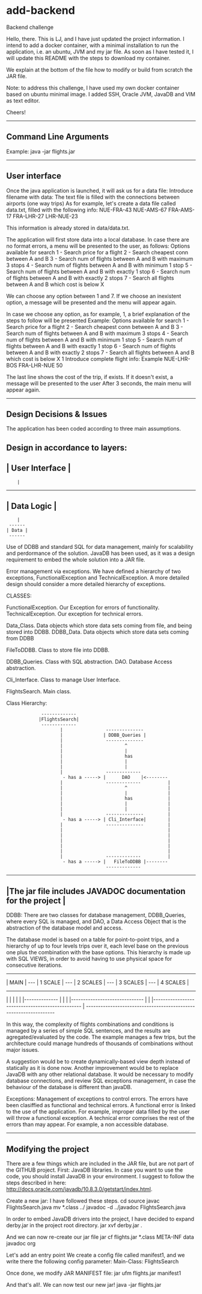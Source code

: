 # add-backend
Backend challenge

Hello, there.
This is LJ, and I have just updated the project information.
I intend to add a docker container, with a minimal installation to run the application, i.e. an ubuntu, JVM and my jar file.
As soon as I have tested it, I will update this README with the steps to download my container.

We explain at the bottom of the file how to modify or build from scratch the JAR file.

Note: to address this challenge, I have used my own docker container based on ubuntu minimal image. I added SSH, Oracle JVM, JavaDB and VIM as text editor.

Cheers!

----------------------
Command Line Arguments
----------------------

Example:  java -jar flights.jar


--------------
User interface
--------------

Once the java application is launched, it will ask us for a data file:
        Introduce filename with data:
        The text file is filled with the connections between airports (one way trips)
        As for example, let's create a data file called data.txt, filled with the following info:
NUE-FRA-43
NUE-AMS-67
FRA-AMS-17
FRA-LHR-27
LHR-NUE-23

This information is already stored in data/data.txt.

The application will first store data into a local database. In case there are no format errors, a menu will be presented to the user, as follows:
Options available for search
1 - Search price for a flight
2 - Search cheapest conn between A and B
3 - Search num of flights between A and B with maximum 3 stops
4 - Search num of flights between A and B with minimum 1 stop
5 - Search num of flights between A and B with exactly 1 stop
6 - Search num of flights between A and B with exactly 2 stops
7 - Search all flights between A and B which cost is below X

We can choose any option between 1 and 7. If we choose an inexistent option, a message will be presented and the menu will appear again.

In case we choose any option, as for example, 1, a brief explanation of the steps to follow will be presented
Example:
Options available for search
1 - Search price for a flight
2 - Search cheapest conn between A and B
3 - Search num of flights between A and B with maximum 3 stops
4 - Search num of flights between A and B with minimum 1 stop
5 - Search num of flights between A and B with exactly 1 stop
6 - Search num of flights between A and B with exactly 2 stops
7 - Search all flights between A and B which cost is below X
1
Introduce complete flight info: Example NUE-LHR-BOS
FRA-LHR-NUE
50

The last line shows the cost of the trip, if exists. If it doesn't exist, a message will be presented to the user
After 3 seconds, the main menu will appear again.

-------------------------
Design Decisions & Issues
-------------------------

The application has been coded according to three main assumptions.

Design in accordance to layers:
 ----------------
| User Interface |
 ----------------
        |
   ------------
  | Data Logic |
   ------------
        |
     ------
    | Data |
     ------

Use of DDBB and standard SQL for data management, mainly for scalability and perdormance of the solution. JavaDB has been used, as it was a design requirement to embed the whole solution into a JAR file.

Error management via exceptions. We have defined a hierarchy of two exceptions, FunctionalException and TechnicalException. A more detailed design should consider a more detailed hierarchy of exceptions.

CLASSES:

FunctionalException. Our Exception for errors of functionality.
TechnicalException. Our exception for technical errors.

Data_Class. Data objects which store data sets coming from file, and being stored into DDBB.
DDBB_Data. Data objects which store data sets coming from DDBB

FileToDDBB. Class to store file into DDBB.

DDBB_Queries. Class with SQL abstraction.
DAO. Database Access abstraction.

Cli_Interface. Class to manage User Interface.

FlightsSearch. Main class.

Class Hierarchy:

                 -------------
                |FlightsSearch|
                 -------------
                        |                --------------
                        |               | DDBB_Queries |
                        |                --------------
                        |                       ^
                        |                       |
                        |                       has
                        |                       |
                        |                       |
                        |                -------------
                         - has a -----> |      DAO    |<--------
                        |                -------------          |
                        |                       ^               |
                        |                       |               |
                        |                       has             |
                        |                       |               |
                        |                       |               |
                        |                --------------         |
                         - has a -----> | Cli_Interface|        |
                        |                --------------         |
                        |                                       |
                        |                                       |
                        |                                       |
                        |                                       |
                        |                                       |
                        |                -------------          |
                         - has a -----> |   FileToDDBB |--------
                                         -------------



 -------------------------------------------------------------
|The jar file includes JAVADOC documentation for the project  |
 -------------------------------------------------------------

DDBB:
There are two classes for database management, DDBB_Queries, where every SQL is managed, and DAO, a Data Access Object that is the abstraction of the database model and access.

The database model is based on a table for point-to-point trips, and a hierarchy of up to four levels trips over it, each level base on the previous one plus the combination with the base options. This hierarchy is made up with SQL VIEWS, in order to avoid having to use physical space for consecutive iterations.

 ------       ---------       ----------       ----------       ----------
| MAIN | --- | 1 SCALE | --- | 2 SCALES | --- | 3 SCALES | --- | 4 SCALES |
 ------       ---------       ----------       ----------       ----------
   |              |               |                 |                |
   |--------------                |                 |                |
   |------------------------------                  |                |
   |------------------------------------------------                 |
    -----------------------------------------------------------------

In this way, the complexity of flights combinations and conditions is managed by a series of simple SQL sentences, and the results are agregated/evaluated by the code.
The example manages a few trips, but the architecture could manage hundreds of thousands of combinations without major issues.

A suggestion would be to create dynamically-based view depth instead of statically as it is done now.
Another improvement would be to replace JavaDB with any other relational database.
It would be necessary to modify database connections, and review SQL exceptions management, in case the behaviour of the database is different than javaDB.

Exceptions:
Management of exceptions to control errors. The errors have been clasiffied as functional and technical errors.
A functional error is linked to the use of the application. For example, improper data filled by the user will throw a functional exception.
A technical error comprises the rest of the errors than may appear.
For example, a non accessible database.

---------------------
Modifying the project
---------------------

There are a few things which are included in the JAR file, but are not part of the GITHUB project.
First: JavaDB libraries.
In case you want to use the code, you should install JavaDB in your environment. I suggest to follow the steps described in here: http://docs.oracle.com/javadb/10.8.3.0/getstart/index.html.

Create a new jar:
I have followed these steps.
cd source
javac FlightsSearch.java
mv *.class ../
javadoc -d ../javadoc FlightsSearch.java

In order to embed JavaDB drivers into the project, I have decided to expand derby.jar in the project root directory.
jar xvf derby.jar .

And we can now re-create our jar file
jar cf flights.jar *.class META-INF data javadoc org

Let's add an entry point
We create a config file called manifest1, and we write there the following config parameter:
Main-Class: FlightsSearch

Once done, we modify JAR MANIFEST file:
jar ufm flights.jar manifest1

And that's all!. We can now test our new jar!
java -jar flights.jar




